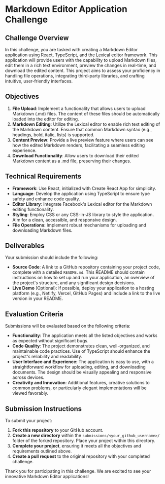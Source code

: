 # Markdown Editor Application Challenge

## Challenge Overview

In this challenge, you are tasked with creating a Markdown Editor application using React, TypeScript, and the Lexical editor framework. This application will provide users with the capability to upload Markdown files, edit them in a rich text environment, preview the changes in real-time, and download the edited content. This project aims to assess your proficiency in handling file operations, integrating third-party libraries, and crafting intuitive, user-friendly interfaces.

## Objectives

1. **File Upload**: Implement a functionality that allows users to upload Markdown (.md) files. The content of these files should be automatically loaded into the editor for editing.
2. **Markdown Editing**: Utilize the Lexical editor to enable rich text editing of the Markdown content. Ensure that common Markdown syntax (e.g., headings, bold, italic, lists) is supported.
3. **Content Preview**: Provide a live preview feature where users can see how the edited Markdown renders, facilitating a seamless editing experience.
4. **Download Functionality**: Allow users to download their edited Markdown content as a .md file, preserving their changes.

## Technical Requirements

- **Framework**: Use React, initialized with Create React App for simplicity.
- **Language**: Develop the application using TypeScript to ensure type safety and enhance code quality.
- **Editor Library**: Integrate Facebook's Lexical editor for the Markdown editing functionality.
- **Styling**: Employ CSS or any CSS-in-JS library to style the application. Aim for a clean, accessible, and responsive design.
- **File Operations**: Implement robust mechanisms for uploading and downloading Markdown files.

## Deliverables

Your submission should include the following:

- **Source Code**: A link to a GitHub repository containing your project code, complete with a detailed `README.md`. This README should contain instructions on how to set up and run your application, an overview of the project's structure, and any significant design decisions.
- **Live Demo** (Optional): If possible, deploy your application to a hosting platform (e.g., Netlify, Vercel, GitHub Pages) and include a link to the live version in your README.

## Evaluation Criteria

Submissions will be evaluated based on the following criteria:

- **Functionality**: The application meets all the listed objectives and works as expected without significant bugs.
- **Code Quality**: The project demonstrates clean, well-organized, and maintainable code practices. Use of TypeScript should enhance the project's reliability and readability.
- **User Interface and Experience**: The application is easy to use, with a straightforward workflow for uploading, editing, and downloading documents. The design should be visually appealing and responsive across devices.
- **Creativity and Innovation**: Additional features, creative solutions to common problems, or particularly elegant implementations will be viewed favorably.

## Submission Instructions

To submit your project:

1. **Fork this repository** to your GitHub account.
2. **Create a new directory** within the `submissions/<your_github_username>/` folder of the forked repository. Place your project within this directory.
3. **Complete your project**, ensuring it meets all the objectives and requirements outlined above.
4. **Create a pull request** to the original repository with your completed challenge.

Thank you for participating in this challenge. We are excited to see your innovative Markdown Editor applications!